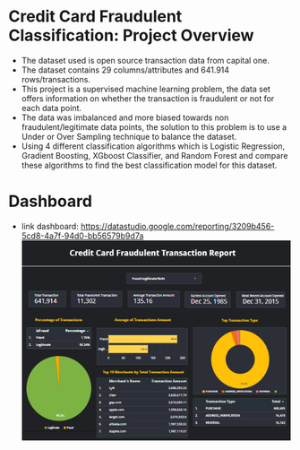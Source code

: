 # Credit Card Fraudulent Classification: Project Overview
* The dataset used is open source transaction data from capital one.
* The dataset contains 29 columns/attributes and 641.914 rows/transactions.
* This project is a supervised machine learning problem, the data set offers information on whether the transaction is fraudulent or not for each data point.
* The data was imbalanced and more biased towards non fraudulent/legitimate data points, the solution to this problem is to use a Under or Over Sampling technique to balance the dataset.
* Using 4 different classification algorithms which is Logistic Regression, Gradient Boosting, XGboost Classifier, and Random Forest and compare these algorithms to find the best classification model for this dataset.
# Dashboard
* link dashboard: https://datastudio.google.com/reporting/3209b456-5cd8-4a7f-94d0-bb56579b9d7a
![alt text](https://github.com/mdikas/Credit-Card-Fraudulent-Classification/blob/master/dashboard.PNG "Dashboard Report")


